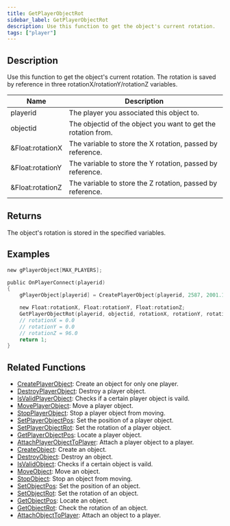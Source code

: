 ```yaml
---
title: GetPlayerObjectRot
sidebar_label: GetPlayerObjectRot
description: Use this function to get the object's current rotation.
tags: ["player"]
---
```


## Description

Use this function to get the object's current rotation. The rotation is saved by reference in three rotationX/rotationY/rotationZ variables.

| Name             | Description                                                   |
| ---------------- | ------------------------------------------------------------- |
| playerid         | The player you associated this object to.                     |
| objectid         | The objectid of the object you want to get the rotation from. |
| &Float:rotationX | The variable to store the X rotation, passed by reference.    |
| &Float:rotationY | The variable to store the Y rotation, passed by reference.    |
| &Float:rotationZ | The variable to store the Z rotation, passed by reference.    |

## Returns

The object's rotation is stored in the specified variables.

## Examples

```c
new gPlayerObject[MAX_PLAYERS];

public OnPlayerConnect(playerid)
{
    gPlayerObject[playerid] = CreatePlayerObject(playerid, 2587, 2001.195679, 1547.113892, 14.283400, 0.0, 0.0, 96.0);

    new Float:rotationX, Float:rotationY, Float:rotationZ;
    GetPlayerObjectRot(playerid, objectid, rotationX, rotationY, rotationZ);
    // rotationX = 0.0
    // rotationY = 0.0
    // rotationZ = 96.0
    return 1;
}
```

## Related Functions

- [CreatePlayerObject](CreatePlayerObject): Create an object for only one player.
- [DestroyPlayerObject](DestroyPlayerObject): Destroy a player object.
- [IsValidPlayerObject](IsValidPlayerObject): Checks if a certain player object is vaild.
- [MovePlayerObject](MovePlayerObject): Move a player object.
- [StopPlayerObject](StopPlayerObject): Stop a player object from moving.
- [SetPlayerObjectPos](SetPlayerObjectPos): Set the position of a player object.
- [SetPlayerObjectRot](SetPlayerObjectRot): Set the rotation of a player object.
- [GetPlayerObjectPos](GetPlayerObjectPos): Locate a player object.
- [AttachPlayerObjectToPlayer](AttachPlayerObjectToPlayer): Attach a player object to a player.
- [CreateObject](CreateObject): Create an object.
- [DestroyObject](DestroyObject): Destroy an object.
- [IsValidObject](IsValidObject): Checks if a certain object is vaild.
- [MoveObject](MoveObject): Move an object.
- [StopObject](StopObject): Stop an object from moving.
- [SetObjectPos](SetObjectPos): Set the position of an object.
- [SetObjectRot](SetObjectRot): Set the rotation of an object.
- [GetObjectPos](GetObjectPos): Locate an object.
- [GetObjectRot](GetObjectRot): Check the rotation of an object.
- [AttachObjectToPlayer](AttachObjectToPlayer): Attach an object to a player.
